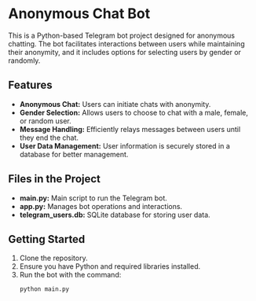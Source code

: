 # Anonymous Chat Bot

This is a Python-based Telegram bot project designed for anonymous chatting. The bot facilitates interactions between users while maintaining their anonymity, and it includes options for selecting users by gender or randomly.

## Features
- **Anonymous Chat:** Users can initiate chats with anonymity.
- **Gender Selection:** Allows users to choose to chat with a male, female, or random user.
- **Message Handling:** Efficiently relays messages between users until they end the chat.
- **User Data Management:** User information is securely stored in a database for better management.

## Files in the Project
- **main.py:** Main script to run the Telegram bot.
- **app.py:** Manages bot operations and interactions.
- **telegram_users.db:** SQLite database for storing user data.

## Getting Started
1. Clone the repository.
2. Ensure you have Python and required libraries installed.
3. Run the bot with the command:
   ```bash
   python main.py